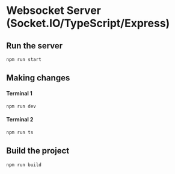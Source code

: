 # Websocket Server (Socket.IO/TypeScript/Express)

## Run the server

```
npm run start
```

## Making changes

#### Terminal 1

```
npm run dev
```

#### Terminal 2

```
npm run ts
```

## Build the project

```
npm run build
```
